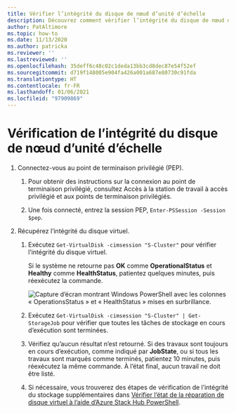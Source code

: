 ```yaml
---
title: Vérifier l’intégrité du disque de nœud d’unité d’échelle
description: Découvrez comment vérifier l’intégrité du disque de nœud d’unité d’échelle
author: PatAltimore
ms.topic: how-to
ms.date: 11/13/2020
ms.author: patricka
ms.reviewer: ''
ms.lastreviewed: ''
ms.openlocfilehash: 35deff6c48c02c1deda13bb3cd8dec87e54f52ef
ms.sourcegitcommit: d719f148005e904fa426a001a687e80730c91fda
ms.translationtype: HT
ms.contentlocale: fr-FR
ms.lasthandoff: 01/06/2021
ms.locfileid: "97909869"
---
```

# <a name="verifying-scale-unit-node-disk-health"></a>Vérification de l’intégrité du disque de nœud d’unité d’échelle

1.  Connectez-vous au point de terminaison privilégié (PEP).

    1.  Pour obtenir des instructions sur la connexion au point de terminaison privilégié, consultez Accès à la station de travail à accès privilégié et aux points de terminaison privilégiés.

    1.  Une fois connecté, entrez la session PEP, `Enter-PSSession -Session $pep`.

2.  Récupérez l’intégrité du disque virtuel.

    1.  Exécutez `Get-VirtualDisk -cimsession "S-Cluster"` pour vérifier l’intégrité du disque virtuel.

        Si le système ne retourne pas **OK** comme **OperationalStatus** et **Healthy** comme **HealthStatus**, patientez quelques minutes, puis réexécutez la commande.
        
        ![Capture d’écran montrant Windows PowerShell avec les colonnes « OperationsStatus » et « HealthStatus » mises en surbrillance.](media/image-57.png)
        
    1.  Exécutez `Get-VirtualDisk -cimsession "S-Cluster" | Get-StorageJob` pour vérifier que toutes les tâches de stockage en cours d’exécution sont terminées.
    
    1.  Vérifiez qu’aucun résultat n’est retourné. Si des travaux sont toujours en cours d’exécution, comme indiqué par **JobState**, ou si tous les travaux sont marqués comme terminés, patientez 10 minutes, puis réexécutez la même commande. À l’état final, aucun travail ne doit être listé.
    
    1.  Si nécessaire, vous trouverez des étapes de vérification de l’intégrité du stockage supplémentaires dans [Vérifier l’état de la réparation de disque virtuel à l’aide d’Azure Stack Hub PowerShell](https://docs.microsoft.com/azure-stack/operator/azure-stack-replace-disk?view=azs-2002&check-the-status-of-virtual-disk-repair-using-azure-stack-hub-powershell).
        
